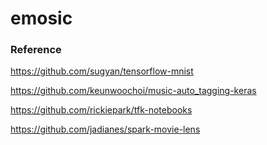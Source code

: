 # emosic

### Reference

https://github.com/sugyan/tensorflow-mnist

https://github.com/keunwoochoi/music-auto_tagging-keras

https://github.com/rickiepark/tfk-notebooks

https://github.com/jadianes/spark-movie-lens
